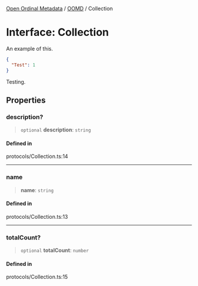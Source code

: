 [Open Ordinal Metadata](../../README.md) / [OOMD](../README.md) / Collection

# Interface: Collection

An example of this.
```json
{
  "Test": 1
}
```
Testing.

## Properties

### description?

> `optional` **description**: `string`

#### Defined in

protocols/Collection.ts:14

***

### name

> **name**: `string`

#### Defined in

protocols/Collection.ts:13

***

### totalCount?

> `optional` **totalCount**: `number`

#### Defined in

protocols/Collection.ts:15
